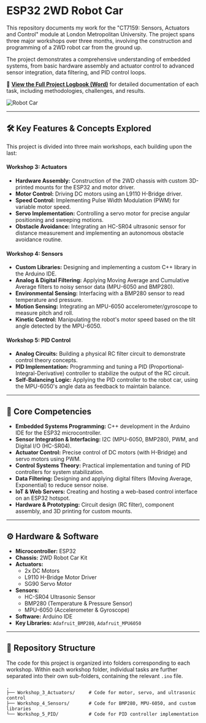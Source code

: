 # ESP32 2WD Robot Car

This repository documents my work for the "CT7159: Sensors, Actuators and Control" module at London Metropolitan University. The project spans three major workshops over three months, involving the construction and programming of a 2WD robot car from the ground up.

The project demonstrates a comprehensive understanding of embedded systems, from basic hardware assembly and actuator control to advanced sensor integration, data filtering, and PID control loops.

📄 [**View the Full Project Logbook (Word)**](./2WD_Mobile_Robot_Car_Logbook.pdf) for detailed documentation of each task, including methodologies, challenges, and results.

![Robot Car](https://i.imgur.com/your-image-placeholder.png)

---

## 🛠️ Key Features & Concepts Explored

This project is divided into three main workshops, each building upon the last:

#### **Workshop 3: Actuators**
* **Hardware Assembly:** Construction of the 2WD chassis with custom 3D-printed mounts for the ESP32 and motor driver.
* **Motor Control:** Driving DC motors using an L9110 H-Bridge driver.
* **Speed Control:** Implementing Pulse Width Modulation (PWM) for variable motor speed.
* **Servo Implementation:** Controlling a servo motor for precise angular positioning and sweeping motions.
* **Obstacle Avoidance:** Integrating an HC-SR04 ultrasonic sensor for distance measurement and implementing an autonomous obstacle avoidance routine.

#### **Workshop 4: Sensors**
* **Custom Libraries:** Designing and implementing a custom C++ library in the Arduino IDE.
* **Analog & Digital Filtering:** Applying Moving Average and Cumulative Average filters to noisy sensor data (MPU-6050 and BMP280).
* **Environmental Sensing:** Interfacing with a BMP280 sensor to read temperature and pressure.
* **Motion Sensing:** Integrating an MPU-6050 accelerometer/gyroscope to measure pitch and roll.
* **Kinetic Control:** Manipulating the robot's motor speed based on the tilt angle detected by the MPU-6050.

#### **Workshop 5: PID Control**
* **Analog Circuits:** Building a physical RC filter circuit to demonstrate control theory concepts.
* **PID Implementation:** Programming and tuning a PID (Proportional-Integral-Derivative) controller to stabilize the output of the RC circuit.
* **Self-Balancing Logic:** Applying the PID controller to the robot car, using the MPU-6050's angle data as feedback to maintain balance.

---

## 🚀 Core Competencies

* **Embedded Systems Programming:** C++ development in the Arduino IDE for the ESP32 microcontroller.
* **Sensor Integration & Interfacing:** I2C (MPU-6050, BMP280), PWM, and Digital I/O (HC-SR04).
* **Actuator Control:** Precise control of DC motors (with H-Bridge) and servo motors using PWM.
* **Control Systems Theory:** Practical implementation and tuning of PID controllers for system stabilization.
* **Data Filtering:** Designing and applying digital filters (Moving Average, Exponential) to reduce sensor noise.
* **IoT & Web Servers:** Creating and hosting a web-based control interface on an ESP32 hotspot.
* **Hardware & Prototyping:** Circuit design (RC filter), component assembly, and 3D printing for custom mounts.

---

## ⚙️ Hardware & Software

* **Microcontroller:** ESP32
* **Chassis:** 2WD Robot Car Kit
* **Actuators:**
    * 2x DC Motors
    * L9110 H-Bridge Motor Driver
    * SG90 Servo Motor
* **Sensors:**
    * HC-SR04 Ultrasonic Sensor
    * BMP280 (Temperature & Pressure Sensor)
    * MPU-6050 (Accelerometer & Gyroscope)
* **Software:** Arduino IDE
* **Key Libraries:** `Adafruit_BMP280`, `Adafruit_MPU6050`

---

## 📁 Repository Structure

The code for this project is organized into folders corresponding to each workshop. Within each workshop folder, individual tasks are further separated into their own sub-folders, containing the relevant `.ino` file.

```
.
├── Workshop_3_Actuators/     # Code for motor, servo, and ultrasonic control
├── Workshop_4_Sensors/       # Code for BMP280, MPU-6050, and custom libraries
└── Workshop_5_PID/           # Code for PID controller implementation
